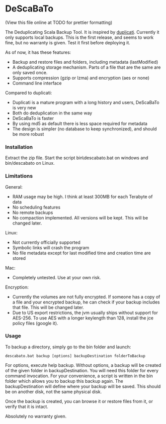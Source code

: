 DeScaBaTo
=========
(View this file online at TODO for prettier formatting)

The Deduplicating Scala Backup Tool. It is inspired by [duplicati](http://www.duplicati.com/). Currently it only supports local backups. This is the first release, and seems to work fine, but no warranty is given. Test it first before deploying it.

As of now, it has these features:
- Backup and restore files and folders, including metadata (lastModified)
- A deduplicating storage mechanism. Parts of a file that are the same are only saved once. 
- Supports compression (gzip or lzma) and encryption (aes or none)
- Command line interface

Compared to duplicati:
- Duplicati is a mature program with a long history and users, DeScaBaTo is very new
- Both do deduplication in the same way
- DeScaBaTo is faster
- By using md5 as default there is less space required for metadata
- The design is simpler (no database to keep synchronized), and should be more robust

### Installation

Extract the zip file. Start the script bin\descabato.bat on windows and bin/descabato on Linux.

### Limitations

General:
- RAM usage may be high. I think at least 300MB for each Terabyte of data
- No scheduling features
- No remote backups
- No compaction implemented. All versions will be kept. This will be changed later.

Linux:
- Not currently officially supported
- Symbolic links will crash the program
- No file metadata except for last modified time and creation time are stored

Mac:
- Completely untested. Use at your own risk.

Encryption:
- Currently the volumes are not fully encrypted. If someone has a copy of a file and your encrypted backup, he can check if your backup includes that file. This will be changed later.
- Due to US export restrictions, the jvm usually ships without support for AES-256. To use AES with a longer keylength than 128, install the jce policy files (google it).

### Usage

To backup a directory, simply go to the bin folder and launch:

    descabato.bat backup [options] backupDestination folderToBackup

For options, execute help backup. Without options, a backup will be created of the given folder in backupDestination. You will need this folder for every command invocation. For your convenience, a script is written in the bin folder which allows you to backup this backup again.
The backupDestination will define where your backup will be saved. This should be on another disk, not the same physical disk.

Once the backup is created, you can browse it or restore files from it, or verify that it is intact.

Absolutely no warranty given. 
